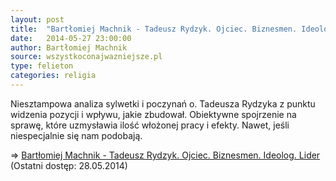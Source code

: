 ```yaml
---
layout: post
title:  "Bartłomiej Machnik - Tadeusz Rydzyk. Ojciec. Biznesmen. Ideolog. Lider"
date:   2014-05-27 23:00:00
author: Bartłomiej Machnik
source: wszystkoconajwazniejsze.pl
type: felieton
categories: religia
---
```

Niesztampowa analiza sylwetki i poczynań o. Tadeusza Rydzyka z punktu widzenia pozycji i wpływu, jakie zbudował. Obiektywne spojrzenie na sprawę, które uzmysławia ilość włożonej pracy i efekty. Nawet, jeśli niespecjalnie się nam podobają.

=> [Bartłomiej Machnik - Tadeusz Rydzyk. Ojciec. Biznesmen. Ideolog. Lider](http://wszystkoconajwazniejsze.pl/bartlomiej-machnik-tadeusz-rydzyk/) (Ostatni dostęp: 28.05.2014)

